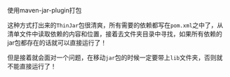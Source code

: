 使用maven-jar-plugin打包

这种方式打出来的`ThinJar`包很清爽，所有需要的依赖都写在`pom.xml`之中了，从清单文件中读取依赖的内容和位置，接着去文件夹目录中寻找，如果所有依赖的jar包都存在的话就可以直接运行了！

但是接着就会面对一个问题，在移动`jar`包的时候一定要带上`lib`文件夹，否则就不能直接运行了！